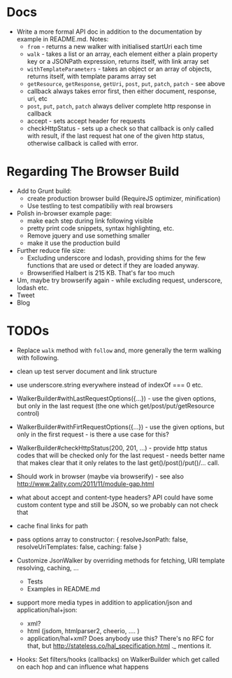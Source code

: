 Docs
====

* Write a more formal API doc in addition to the documentation by example in README.md. Notes:
    * `from` - returns a new walker with initialised startUri each time
    * `walk` - takes a list or an array, each element either a plain property key or a JSONPath expression, returns itself, with link array set
    * `withTemplateParameters` - takes an object or an array of objects, returns itself, with template params array set
    * `getResource`, `getResponse`, `getUri`, `post`, `put`, `patch`, `patch` - see above
    * callback always takes error first, then either document, response, uri, etc
    * `post`, `put`, `patch`, `patch` always deliver complete http response in callback
    * accept - sets accept header for requests
    * checkHttpStatus - sets up a check so that callback is only called with result, if the last request hat one of the given http status, otherwise callback is called with error.

Regarding The Browser Build
===========================

* Add to Grunt build:
    * create production browser build (RequireJS optimizer, minification)
    * Use testling to test compatibiliy with real browsers
* Polish in-browser example page:
    * make each step during link following visible
    * pretty print code snippets, syntax highlighting, etc.
    * Remove jquery and use something smaller
    * make it use the production build
* Further reduce file size:
    * Excluding underscore and lodash, providing shims for the few functions that are used or detect if they are loaded anyway.
    * Browserified Halbert is 215 KB. That's far too much
* Um, maybe try browserify again - while excluding request, underscore, lodash etc.
* Tweet
* Blog

TODOs
=====

* Replace `walk` method with `follow` and, more generally the term walking with following.
* clean up test server document and link structure
* use underscore.string everywhere instead of indexOf === 0 etc.
* WalkerBuilder#withLastRequestOptions({...}) - use the given options, but only in the last request (the one which get/post/put/getResource control)
* WalkerBuilder#withFirtRequestOptions({...}) - use the given options, but only in the first request - is there a use case for this?
* WalkerBuilder#checkHttpStatus(200, 201, ...) - provide http status codes that will be checked only for the last request - needs better name that makes clear that it only relates to the last get()/post()/put()/... call.
* Should work in browser (maybe via browserify) - see also http://www.2ality.com/2011/11/module-gap.html
* what about accept and content-type headers? API could have some custom
  content type and still be JSON, so we probably can not check that
* cache final links for path
* pass options array to constructor:
    {
      resolveJsonPath: false,
      resolveUriTemplates: false,
      caching: false
    }

* Customize JsonWalker by overriding methods for fetching, URI template
  resolving, caching, ...
    * Tests
    * Examples in README.md
* support more media types in addition to application/json and application/hal+json:
    * xml?
    * html (jsdom, htmlparser2, cheerio, .... )
    * application/hal+xml? Does anybody use this? There's no RFC for that, but http://stateless.co/hal_specification.html ._ mentions it.
* Hooks: Set filters/hooks (callbacks) on WalkerBuilder which get called on each hop and can influence what happens


